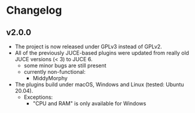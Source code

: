 # Changelog

## v2.0.0

-   The project is now released under GPLv3 instead of GPLv2.
-   All of the previously JUCE-based plugins were updated from really old JUCE versions (< 3) to JUCE 6.
    -   some minor bugs are still present
    -   currently non-functional:
        -   MiddyMorphy
-   The plugins build under macOS, Windows and Linux (tested: Ubuntu 20.04).
    -   Exceptions:
        -   "CPU and RAM" is only available for Windows
